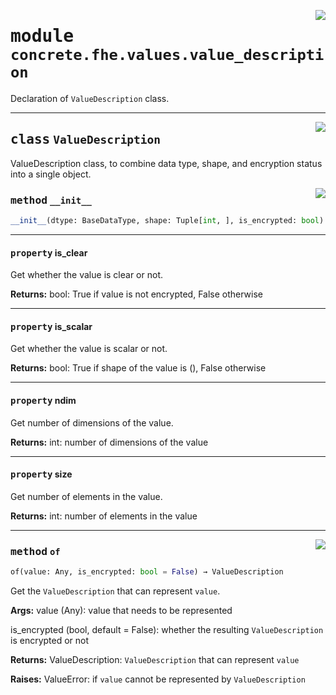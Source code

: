 <!-- markdownlint-disable -->

<a href="../../frontends/concrete-python/concrete/fhe/values/value_description.py#L0"><img align="right" style="float:right;" src="https://img.shields.io/badge/-source-cccccc?style=flat-square"></a>

# <kbd>module</kbd> `concrete.fhe.values.value_description`
Declaration of `ValueDescription` class. 



---

<a href="../../frontends/concrete-python/concrete/fhe/values/value_description.py#L12"><img align="right" style="float:right;" src="https://img.shields.io/badge/-source-cccccc?style=flat-square"></a>

## <kbd>class</kbd> `ValueDescription`
ValueDescription class, to combine data type, shape, and encryption status into a single object. 

<a href="../../frontends/concrete-python/concrete/fhe/values/value_description.py#L108"><img align="right" style="float:right;" src="https://img.shields.io/badge/-source-cccccc?style=flat-square"></a>

### <kbd>method</kbd> `__init__`

```python
__init__(dtype: BaseDataType, shape: Tuple[int, ], is_encrypted: bool)
```






---

#### <kbd>property</kbd> is_clear

Get whether the value is clear or not. 



**Returns:**
  bool:  True if value is not encrypted, False otherwise 

---

#### <kbd>property</kbd> is_scalar

Get whether the value is scalar or not. 



**Returns:**
  bool:  True if shape of the value is (), False otherwise 

---

#### <kbd>property</kbd> ndim

Get number of dimensions of the value. 



**Returns:**
  int:  number of dimensions of the value 

---

#### <kbd>property</kbd> size

Get number of elements in the value. 



**Returns:**
  int:  number of elements in the value 



---

<a href="../../frontends/concrete-python/concrete/fhe/values/value_description.py#L21"><img align="right" style="float:right;" src="https://img.shields.io/badge/-source-cccccc?style=flat-square"></a>

### <kbd>method</kbd> `of`

```python
of(value: Any, is_encrypted: bool = False) → ValueDescription
```

Get the `ValueDescription` that can represent `value`. 



**Args:**
  value (Any):  value that needs to be represented 

 is_encrypted (bool, default = False):  whether the resulting `ValueDescription` is encrypted or not 



**Returns:**
  ValueDescription:  `ValueDescription` that can represent `value` 



**Raises:**
  ValueError:  if `value` cannot be represented by `ValueDescription` 


